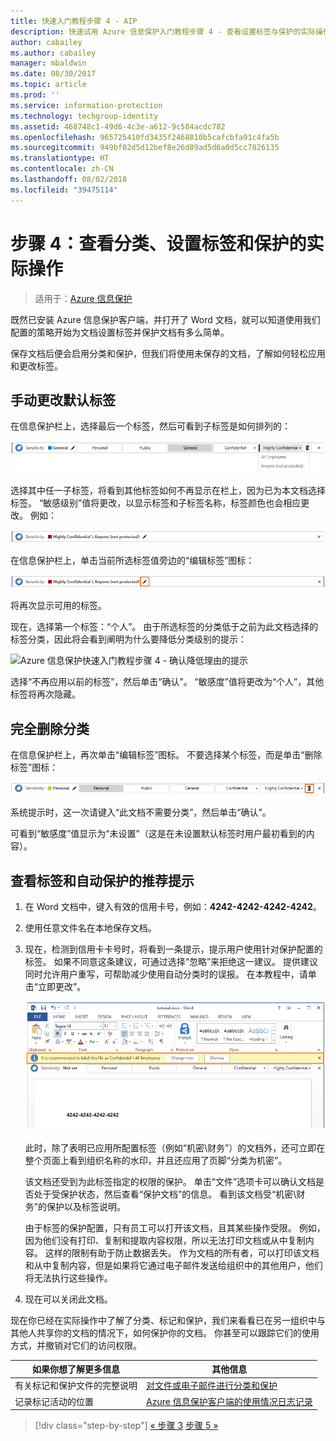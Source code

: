```yaml
---
title: 快速入门教程步骤 4 - AIP
description: 快速试用 Azure 信息保护入门教程步骤 4 - 查看设置标签与保护的实际操作。
author: cabailey
ms.author: cabailey
manager: mbaldwin
ms.date: 08/30/2017
ms.topic: article
ms.prod: ''
ms.service: information-protection
ms.technology: techgroup-identity
ms.assetid: 468748c1-49d6-4c3e-a612-9c584acdc782
ms.openlocfilehash: 965725410fd3435f2468810b5cafcbfa91c4fa5b
ms.sourcegitcommit: 949bf02d5d12bef8e26d89ad5d6a0d5cc7826135
ms.translationtype: HT
ms.contentlocale: zh-CN
ms.lasthandoff: 08/02/2018
ms.locfileid: "39475114"
---
```

# <a name="step-4-see-classification-labeling-and-protection-in-action"></a>步骤 4：查看分类、设置标签和保护的实际操作 

>适用于：[Azure 信息保护](https://azure.microsoft.com/pricing/details/information-protection)

既然已安装 Azure 信息保护客户端，并打开了 Word 文档，就可以知道使用我们配置的策略开始为文档设置标签并保护文档有多么简单。

保存文档后便会启用分类和保护，但我们将使用未保存的文档，了解如何轻松应用和更改标签。

## <a name="to-manually-change-our-default-label"></a>手动更改默认标签

在信息保护栏上，选择最后一个标签，然后可看到子标签是如何排列的：

![Azure 信息保护快速入门教程步骤 4 - 选择子标签](./media/info-protect-sub-labelsv2.png)

选择其中任一子标签，将看到其他标签如何不再显示在栏上，因为已为本文档选择标签。 “敏感级别”值将更改，以显示标签和子标签名称，标签颜色也会相应更改。 例如：

![Azure 信息保护快速入门教程步骤 4 - 已选择子标签](./media/info-protect-sub-label-selectedv2.png)

在信息保护栏上，单击当前所选标签值旁边的“编辑标签”图标：

![Azure 信息保护快速入门教程步骤 4 -“编辑标签”图标](./media/info-protect-edit-label-selectedv2.png)

将再次显示可用的标签。

现在，选择第一个标签：“个人”。 由于所选标签的分类低于之前为此文档选择的标签分类，因此将会看到阐明为什么要降低分类级别的提示：

![Azure 信息保护快速入门教程步骤 4 - 确认降低理由的提示](./media/info-protect-lower-justification.png)

选择“不再应用以前的标签”，然后单击“确认”。 “敏感度”值将更改为“个人”，其他标签将再次隐藏。

## <a name="to-remove-the-classification-completely"></a>完全删除分类

在信息保护栏上，再次单击“编辑标签”图标。 不要选择某个标签，而是单击“删除标签”图标：

![Azure 信息保护快速入门教程步骤 4 -“删除”图标](./media/delete-icon-from-personalv2.png)

系统提示时，这一次请键入“此文档不需要分类”，然后单击“确认”。  

可看到“敏感度”值显示为“未设置”（这是在未设置默认标签时用户最初看到的内容）。

## <a name="to-see-a-recommendation-prompt-for-labeling-and-automatic-protection"></a>查看标签和自动保护的推荐提示

1. 在 Word 文档中，键入有效的信用卡号，例如：**4242-4242-4242-4242**。 

2. 使用任意文件名在本地保存文档。 

3. 现在，检测到信用卡卡号时，将看到一条提示，提示用户使用针对保护配置的标签。 如果不同意这条建议，可通过选择“忽略”来拒绝这一建议。 提供建议同时允许用户重写，可帮助减少使用自动分类时的误报。 在本教程中，请单击“立即更改”。

    ![Azure 信息保护快速入门教程步骤 4 - 推荐提示](./media/change-nowv2.png)

    此时，除了表明已应用所配置标签（例如“机密\财务”）的文档外，还可立即在整个页面上看到组织名称的水印，并且还应用了页脚“分类为机密”。 

    该文档还受到为此标签指定的权限的保护。 单击“文件”选项卡可以确认文档是否处于受保护状态，然后查看“保护文档”的信息。 看到该文档受“机密\财务”的保护以及标签说明。 
    
    由于标签的保护配置，只有员工可以打开该文档，且其某些操作受限。 例如，因为他们没有打印、复制和提取内容权限，所以无法打印文档或从中复制内容。 这样的限制有助于防止数据丢失。 作为文档的所有者，可以打印该文档和从中复制内容，但是如果将它通过电子邮件发送给组织中的其他用户，他们将无法执行这些操作。

4. 现在可以关闭此文档。

现在你已经在实际操作中了解了分类、标记和保护，我们来看看已在另一组织中与其他人共享你的文档的情况下，如何保护你的文档。 你甚至可以跟踪它们的使用方式，并撤销对它们的访问权限。

|如果你想了解更多信息|其他信息|
|--------------------------------|--------------------------|
|有关标记和保护文件的完整说明 |[对文件或电子邮件进行分类和保护](./rms-client/client-classify-protect.md)|
|记录标记活动的位置 |[Azure 信息保护客户端的使用情况日志记录](./rms-client/client-admin-guide-files-and-logging.md#usage-logging-for-the-azure-information-protection-client)|


>[!div class="step-by-step"]
[« 步骤 3](infoprotect-tutorial-step3.md)
[步骤 5 »](infoprotect-tutorial-step5.md)
